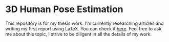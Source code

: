 # 3D Human Pose Estimation
This repository is for my thesis work. I'm currently researching articles and writing my first report using LaTeX. You can check it [here](https://github.com/latex-g7-32/latex-g7-32/tree/master/tex).
Feel free to ask me about this topic, I strive to be diligent in all the details of my work.
